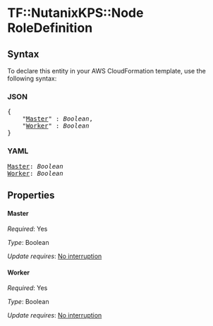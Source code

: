 # TF::NutanixKPS::Node RoleDefinition

## Syntax

To declare this entity in your AWS CloudFormation template, use the following syntax:

### JSON

<pre>
{
    "<a href="#master" title="Master">Master</a>" : <i>Boolean</i>,
    "<a href="#worker" title="Worker">Worker</a>" : <i>Boolean</i>
}
</pre>

### YAML

<pre>
<a href="#master" title="Master">Master</a>: <i>Boolean</i>
<a href="#worker" title="Worker">Worker</a>: <i>Boolean</i>
</pre>

## Properties

#### Master

_Required_: Yes

_Type_: Boolean

_Update requires_: [No interruption](https://docs.aws.amazon.com/AWSCloudFormation/latest/UserGuide/using-cfn-updating-stacks-update-behaviors.html#update-no-interrupt)

#### Worker

_Required_: Yes

_Type_: Boolean

_Update requires_: [No interruption](https://docs.aws.amazon.com/AWSCloudFormation/latest/UserGuide/using-cfn-updating-stacks-update-behaviors.html#update-no-interrupt)

